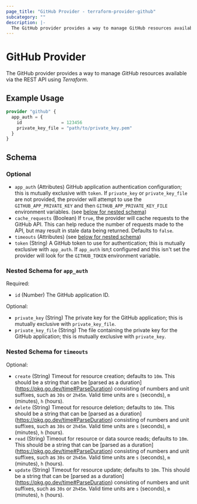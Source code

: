 ```yaml
---
page_title: "GitHub Provider - terraform-provider-github"
subcategory: ""
description: |-
  The GitHub provider provides a way to manage GitHub resources available via the REST API using Terraform.
---
```


# GitHub Provider

The GitHub provider provides a way to manage _GitHub_ resources available via the REST API using _Terraform_.

## Example Usage

```terraform
provider "github" {
  app_auth = {
    id               = 123456
    private_key_file = "path/to/private_key.pem"
  }
}
```

<!-- schema generated by tfplugindocs -->
## Schema

### Optional

- `app_auth` (Attributes) GitHub application authentication configuration; this is mutually exclusive with `token`. If `private_key` or `private_key_file` are not provided, the provider will attempt to use the `GITHUB_APP_PRIVATE_KEY` and then `GITHUB_APP_PRIVATE_KEY_FILE` environment variables. (see [below for nested schema](#nestedatt--app_auth))
- `cache_requests` (Boolean) If `true`, the provider will cache requests to the GitHub API. This can help reduce the number of requests made to the API, but may result in stale data being returned. Defaults to `false`.
- `timeouts` (Attributes) (see [below for nested schema](#nestedatt--timeouts))
- `token` (String) A GitHub token to use for authentication; this is mutually exclusive with `app_auth`. If `app_auth` isn;t configured and this isn't set the provider will look for the `GITHUB_TOKEN` environment variable.

<a id="nestedatt--app_auth"></a>
### Nested Schema for `app_auth`

Required:

- `id` (Number) The GitHub application ID.

Optional:

- `private_key` (String) The private key for the GitHub application; this is mutually exclusive with `private_key_file`.
- `private_key_file` (String) The file containing the private key for the GitHub application; this is mutually exclusive with `private_key`.


<a id="nestedatt--timeouts"></a>
### Nested Schema for `timeouts`

Optional:

- `create` (String) Timeout for resource creation; defaults to `10m`. This should be a string that can be [parsed as a duration] (https://pkg.go.dev/time#ParseDuration) consisting of numbers and unit suffixes, such as `30s` or `2h45m`. Valid time units are `s` (seconds), `m` (minutes), `h` (hours).
- `delete` (String) Timeout for resource deletion; defaults to `10m`. This should be a string that can be [parsed as a duration] (https://pkg.go.dev/time#ParseDuration) consisting of numbers and unit suffixes, such as `30s` or `2h45m`. Valid time units are `s` (seconds), `m` (minutes), `h` (hours).
- `read` (String) Timeout for resource or data source reads; defaults to `10m`. This should be a string that can be [parsed as a duration] (https://pkg.go.dev/time#ParseDuration) consisting of numbers and unit suffixes, such as `30s` or `2h45m`. Valid time units are `s` (seconds), `m` (minutes), `h` (hours).
- `update` (String) Timeout for resource update; defaults to `10m`. This should be a string that can be [parsed as a duration] (https://pkg.go.dev/time#ParseDuration) consisting of numbers and unit suffixes, such as `30s` or `2h45m`. Valid time units are `s` (seconds), `m` (minutes), `h` (hours).
